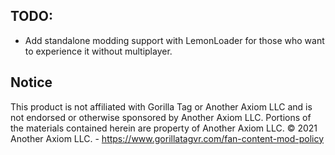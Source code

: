 ## TODO:
* Add standalone modding support with LemonLoader for those who want to experience it without multiplayer.

## Notice
This product is not affiliated with Gorilla Tag or Another Axiom LLC and is not endorsed or otherwise sponsored by Another Axiom LLC. Portions of the materials contained herein are property of Another Axiom LLC. © 2021 Another Axiom LLC. - https://www.gorillatagvr.com/fan-content-mod-policy
